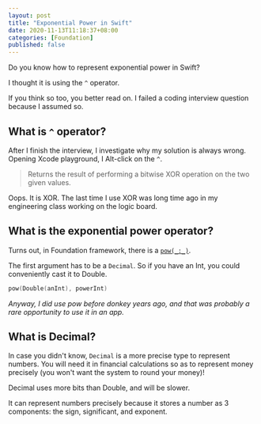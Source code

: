 ```yaml
---
layout: post
title: "Exponential Power in Swift"
date: 2020-11-13T11:18:37+08:00
categories: [Foundation]
published: false
---
```


Do you know how to represent exponential power in Swift?

I thought it is using the `^` operator.

If you think so too, you better read on. I failed a coding interview question because I assumed so.

## What is `^` operator?

After I finish the interview, I investigate why my solution is always wrong. Opening Xcode playground, I Alt-click on the `^`.

> Returns the result of performing a bitwise XOR operation on the two given values.

Oops. It is XOR. The last time I use XOR was long time ago in my engineering class working on the logic board.

## What is the exponential power operator?

Turns out, in Foundation framework, there is a [`pow(_:_)`](https://developer.apple.com/documentation/foundation/1779833-pow).

The first argument has to be a `Decimal`. So if you have an Int, you could conveniently cast it to Double.

```swift
pow(Double(anInt), powerInt)
```

_Anyway, I did use pow before donkey years ago, and that was probably a rare opportunity to use it in an app._

## What is Decimal?

In case you didn't know, `Decimal` is a more precise type to represent numbers. You will need it in financial calculations so as to represent money precisely (you won't want the system to round your money)!

Decimal uses more bits than Double, and will be slower.

It can represent numbers precisely because it stores a number as 3 components: the sign, significant, and exponent.
